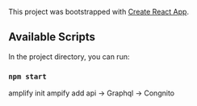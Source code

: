 This project was bootstrapped with [Create React App](https://github.com/facebook/create-react-app).

## Available Scripts

In the project directory, you can run:

### `npm start`

amplify init
ampify add api -> Graphql -> Congnito
